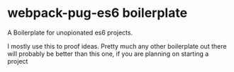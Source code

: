 # webpack-pug-es6 boilerplate

A Boilerplate for unopionated es6 projects.

I mostly use this to proof ideas.  Pretty much any other boilerplate out there will probably be better than this one, if you are planning on starting a project

